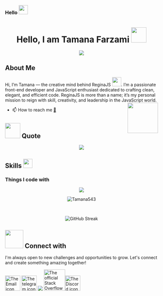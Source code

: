 ### Hello  <img src="https://emojis.slackmojis.com/emojis/images/1588315024/8823/hyperkitty.gif?1588315024" width="30" />

<h1 align="center">Hello, I am Tamana Farzami <img src="https://media.giphy.com/media/mGcNjsfWAjY5AEZNw6/giphy.gif" width="50"></h1>


 <div align="center" >
<a href="https://github.com/Tamana543" ><img src="https://readme-typing-svg.demolab.com?font=Bitter&weight=500&size=25&duration=4999&pause=100&color=F0E7FF&center=true&width=1000&lines=Is+there+any+project+in+your+mind+,+find+me+here+:);Code,+Eat,+Repeat,+Sleep+o_o" /></a>

 
  
 </div>
<div>
 
</div>

 
  
## About Me
Hi, I’m Tamana — the creative mind behind ReginaJS <img src="https://emojis.slackmojis.com/emojis/images/1531849430/4246/blob-sunglasses.gif?1531849430" width="30"/>.
I’m a passionate front-end developer and JavaScript enthusiast dedicated to crafting clean, elegant, and efficient code. ReginaJS is more than a name; it’s my personal mission to reign with skill, creativity, and leadership in the JavaScript world. 
<img align='right' src='https://user-images.githubusercontent.com/5713670/87202985-820dcb80-c2b6-11ea-9f56-7ec461c497c3.gif' width='100'>


- 📫 How to reach me [📨](mailto:tamanafarzami33@gmail.com)


<!--
<div align="center">
<a href="https://quira.sh?utm_source=widgets&utm_campaign=Tamana543" ><img src="https://stats.quira.sh/Tamana543/github?theme=dark" /></a>
  </div>
-->
  ## <img src="https://media.giphy.com/media/VgCDAzcKvsR6OM0uWg/giphy.gif" width="50"> Quote

<div align="center">
<a href="https://readme-daily-quotes.vercel.app/api" ><img src="https://readme-daily-quotes.vercel.app/api?theme=dark&font=courier_new&border_color=EDEADE&border_radius=20" /></a>
 <!--"Most good programmers do programming not because they expect to get paid or get adulation by the public, but because it is fun to program."
- Linus Torvalds
 &author=Tamana+Farzami&quote=Happiness+emanates+from+the+mind+and+sits+in+the+heart...+^_~
 -->
  </div>




## Skills <img src="https://media.giphy.com/media/WUlplcMpOCEmTGBtBW/giphy.gif" width="30">
<h3>Things I code with</h3>
<!--
<p align="center">
  <a href="https://skillicons.dev">
    <img src="https://skillicons.dev/icons?i=html,css,sass,tailwind,javascript,git,github,bootstrap,photoshop,illustrator,figma,codepen" />
   <!--foundation,canva, find a repo contains all of these -->
  <!--</a>
</p>-->

<p align="center">
  <a href="https://go-skill-icons.vercel.app/">
    <img
      src="https://go-skill-icons.vercel.app/api/icons?i=html,codepen,css,sass,tailwind,bootstrap,canva,figma,javascript,react,git,github,photoshop,illustrator"
    />
  </a>
</p>


<!--
<p>
  <img alt="HTML" src="https://img.shields.io/badge/-HTML-45b8d8?style=flat-square&logo=HTML&logoColor=white" />
  <img alt="Webpack" src="https://img.shields.io/badge/-Webpack-8DD6F9?style=flat-square&logo=css&logoColor=white" /> 
  <img alt="Docker" src="https://img.shields.io/badge/-Docker-46a2f1?style=flat-square&logo=sass&logoColor=white" />
  <img alt="github actions" src="https://img.shields.io/badge/-Github_Actions-2088FF?style=flat-square&logo=tailwind&logoColor=white" />
  <img alt="Google Cloud Platform" src="https://img.shields.io/badge/-Google_Cloud_Platform-1a73e8?style=flat-square&logo=javascript&logoColor=white" />
  <img alt="TypeScript" src="https://img.shields.io/badge/-TypeScript-007ACC?style=flat-square&logo=git&logoColor=white" />
  <img alt="Insomnia" src="https://img.shields.io/badge/-Insomnia-5849BE?style=flat-square&logo=github&logoColor=white" />
  <img alt="Apollo" src="https://img.shields.io/badge/-Apollo%20GraphQL-311C87?style=flat-square&logo=bootstrap&logoColor=white" />
  <img alt="Heroku" src="https://img.shields.io/badge/-Heroku-430098?style=flat-square&logo=photoshop&logoColor=white" />
  <img alt="redux" src="https://img.shields.io/badge/-Redux-764ABC?style=flat-square&logo=illustrator&logoColor=white" />
  <img alt="ReactiveX" src="https://img.shields.io/badge/-RxJs-B7178C?style=flat-square&logo=figma&logoColor=white" />
  <img alt="GraphQL" src="https://img.shields.io/badge/-GraphQL-E10098?style=flat-square&logo=codepen&logoColor=white" />
  <img alt="Sass" src="https://img.shields.io/badge/-Sass-CC6699?style=flat-square&logo=canva&logoColor=white" />
</p>
-->
<div align="center">
 <img src="https://github-readme-stats.vercel.app/api/top-langs?username=Tamana543&show_icons=true&theme=dark&locale=en&layout=compact" alt="Tamana543" />
</div>
 
<br>

##
<div align="center">

<img src="https://streak-stats.demolab.com?user=Tamana543&theme=dark&border_radius=5.2&card_width=500&hide_current_streak=true" alt="GitHub Streak" /> 
</div>



<div>
  

##  <img src="https://media.giphy.com/media/LnQjpWaON8nhr21vNW/giphy.gif" width="60"> Connect with 
 I'm always open to new challenges and opportunities to grow. Let's connect and create something amazing together!



  <a href="mailto:tamanafarzami33@gmail.com"><img src="https://upload.wikimedia.org/wikipedia/commons/1/1c/Email_icon-black.svg"   width="50" alt="The Email icon"></a> <a href="https://t.me/tamana_farzami"><img src="https://upload.wikimedia.org/wikipedia/commons/8/82/Telegram_logo.svg"  width="50" alt="The telegram icon" ></a>  <a href="https://www.reddit.com/user/Tamana_Farzami/?utm_source=share&utm_medium=web3x&utm_name=web3xcss&utm_term=1&utm_content=share_button"><img src="https://cdn.iconscout.com/icon/free/png-512/free-reddit-logo-icon-download-in-svg-png-gif-file-formats--brand-company-brands-pack-logos-icons-2284905.png?f=webp&w=55"></a> <a href="https://stackoverflow.com/users/23857966/tamana-farzami?tab=summary"><img  width="70" alt="The official Stack Overflow icon" src="https://upload.wikimedia.org/wikipedia/commons/thumb/e/ef/Stack_Overflow_icon.svg/512px-Stack_Overflow_icon.svg.png?20190716190036"></a><a href="https://discordapp.com/users/1367338890767237161"><img src="https://darkanddarker.wiki.spellsandguns.com/images/1/15/Discord_logo.webp"  width="50" alt="The Discord icon"></a></a>



</div>
<br>
<!--<div align="center">
<img src="https://github.com/mscoutermarsh/mscoutermarsh/blob/master/teeter.gif?raw=true"  /> 
</div>-->


<!--https://stackoverflow.com/users/23857966/tamana-farzami?tab=summary-->
<!--[gitartwork](gitartwork.svg)-->
<!-- ![snake animation](https://github.com/eagrundy/eagrundy/blob/output/github-contribution-grid-snake.svg)-->
